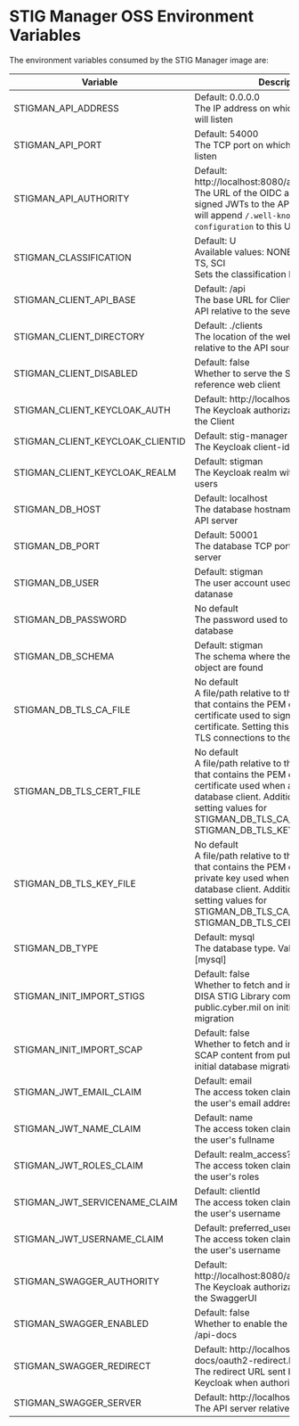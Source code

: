 # STIG Manager OSS Environment Variables

The environment variables consumed by the STIG Manager image are:

| Variable | Description | Affects |
| --- | --- | --- |
|STIGMAN_API_ADDRESS|Default: 0.0.0.0<br>The IP address on which the the server will listen |API|
|STIGMAN_API_PORT|Default: 54000<br>The TCP port on which the server will listen |API|
|STIGMAN_API_AUTHORITY|Default: http://localhost:8080/auth/realms/stigman<br>The URL of the OIDC authority providing signed JWTs to the API server. The API will append `/.well-known/openid-configuration` to this URL| API|
|STIGMAN_CLASSIFICATION|Default: U<br>Available values: NONE, U, FOUO, C, S, TS, SCI<br>Sets the classification banner, if any. | API, Client|
|STIGMAN_CLIENT_API_BASE|Default: /api<br>The base URL for Client requests to the API relative to the sever root at / | Client|
|STIGMAN_CLIENT_DIRECTORY|Default: ./clients<br>The location of the web client files, relative to the API source directory | API, Client|
|STIGMAN_CLIENT_DISABLED|Default: false<br>Whether to serve the STIG Manager reference web client |API|
|STIGMAN_CLIENT_KEYCLOAK_AUTH|Default: http://localhost:8080/auth<br>The Keycloak authorization URL relative to the Client |Client|
|STIGMAN_CLIENT_KEYCLOAK_CLIENTID|Default: stig-manager<br>The Keycloak client-id of the web client| Client|
|STIGMAN_CLIENT_KEYCLOAK_REALM|Default: stigman<br>The Keycloak realm with STIG Manager users |Client|
|STIGMAN_DB_HOST|Default: localhost<br>The database hostname or IP from to the API server |API|
|STIGMAN_DB_PORT|Default: 50001<br>The database TCP port relative to the API server |API|
|STIGMAN_DB_USER|Default: stigman<br>The user account used to login to the datanase |API|
|STIGMAN_DB_PASSWORD|No default<br>The password used to login to the database |API|
|STIGMAN_DB_SCHEMA|Default: stigman<br>The schema where the STIG Manager object are found |API|
|STIGMAN_DB_TLS_CA_FILE|No default<br>A file/path relative to the API /tls directory that contains the PEM encoded CA certificate used to sign the database TLS certificate. Setting this variable enables TLS connections to the database. | API|
|STIGMAN_DB_TLS_CERT_FILE|No default<br>A file/path relative to the API /tls directory that contains the PEM encoded Client certificate used when authenticating the database client. Additionaly requires setting values for STIGMAN_DB_TLS_CA_FILE and STIGMAN_DB_TLS_KEY_FILE. | API|
|STIGMAN_DB_TLS_KEY_FILE|No default<br>A file/path relative to the API /tls directory that contains the PEM encoded Client private key used when authenticating the database client. Additionaly requires setting values for STIGMAN_DB_TLS_CA_FILE and STIGMAN_DB_TLS_CERT_FILE. | API|
|STIGMAN_DB_TYPE|Default: mysql<br>The database type. Valid values are [mysql] | API|
|STIGMAN_INIT_IMPORT_STIGS|Default: false<br>Whether to fetch and import the current DISA STIG Library compilation from public.cyber.mil on initial database migration |API|
|STIGMAN_INIT_IMPORT_SCAP|Default: false<br>Whether to fetch and import current DISA SCAP content from public.cyber.mil on initial database migration  |API|
|STIGMAN_JWT_EMAIL_CLAIM|Default: email<br>The access token claim whose value is the user's email address| API, Client|
|STIGMAN_JWT_NAME_CLAIM|Default: name<br>The access token claim whose value is the user's fullname| API, Client|
|STIGMAN_JWT_ROLES_CLAIM|Default: realm_access?.roles<br>The access token claim whose value is the user's roles| API, Client|
|STIGMAN_JWT_SERVICENAME_CLAIM|Default: clientId<br>The access token claim whose value is the user's username| API, Client|
|STIGMAN_JWT_USERNAME_CLAIM|Default: preferred_username<br>The access token claim whose value is the user's username| API, Client|
|STIGMAN_SWAGGER_AUTHORITY|Default: http://localhost:8080/auth/realms/stigman<br>The Keycloak authorization URL relative to the SwaggerUI| API|
|STIGMAN_SWAGGER_ENABLED|Default: false<br>Whether to enable the SwaggerUI SPA at /api-docs | API|
|STIGMAN_SWAGGER_REDIRECT|Default: http://localhost:54000/api-docs/oauth2-redirect.html<br>The redirect URL sent by SwaggerUI to Keycloak when authorizing | API|
|STIGMAN_SWAGGER_SERVER|Default: http://localhost:54000/api<br>The API server relative to the SwaggerUI |API|


